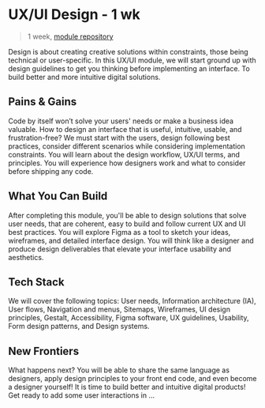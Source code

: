 # UX/UI Design - 1 wk

> 1 week, [module repository](https://github.com/hackyourfuturebelgium/ux-ui-design)

Design is about creating creative solutions within constraints, those being technical or user-specific. In this UX/UI module, we will start ground up with design guidelines to get you thinking before implementing an interface. To build better and more intuitive digital solutions.

## Pains & Gains

Code by itself won’t solve your users' needs or make a business idea valuable. How to design an interface that is useful, intuitive, usable, and frustration-free? We must start with the users, design following best practices, consider different scenarios while considering implementation constraints. You will learn about the design workflow, UX/UI terms, and principles. You will experience how designers work and what to consider before shipping any code.

## What You Can Build

After completing this module, you'll be able to design solutions that solve user needs, that are coherent, easy to build and follow current UX and UI best practices. You will explore Figma as a tool to sketch your ideas, wireframes, and detailed interface design. You will think like a designer and produce design deliverables that elevate your interface usability and aesthetics.

## Tech Stack

We will cover the following topics: User needs, Information architecture \(IA\), User flows, Navigation and menus, Sitemaps, Wireframes, UI design principles, Gestalt, Accessibility, Figma software, UX guidelines, Usability, Form design patterns, and Design systems.

## New Frontiers

What happens next? You will be able to share the same language as designers, apply design principles to your front end code, and even become a designer yourself! It is time to build better and intuitive digital products! Get ready to add some user interactions in ...


